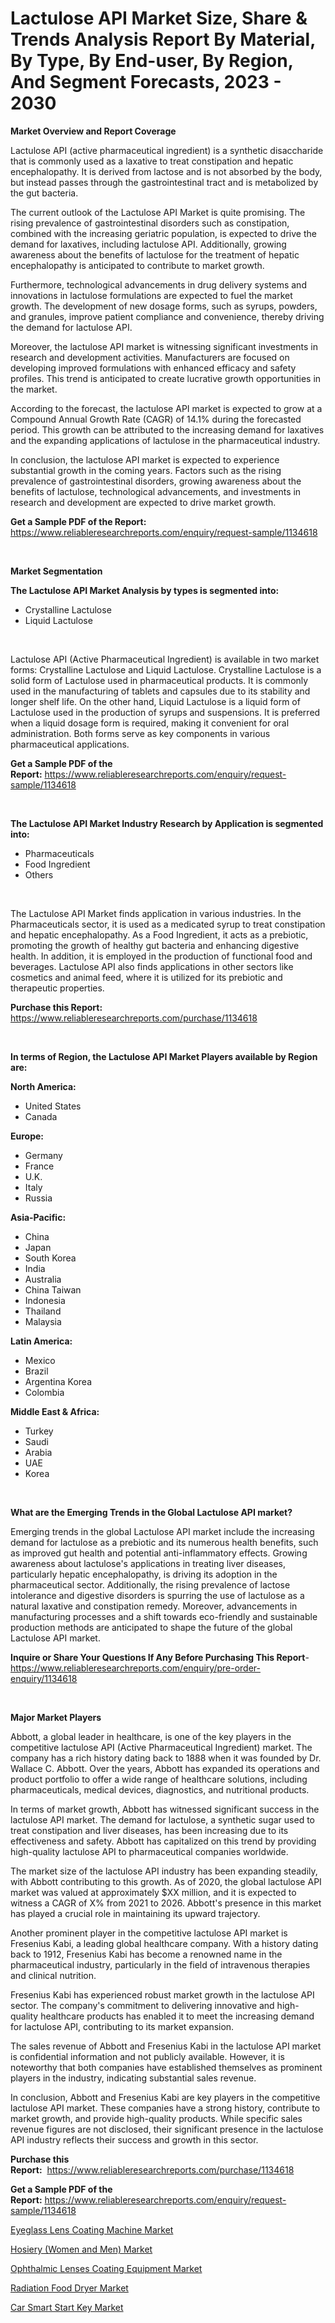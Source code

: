 <p><h1>Lactulose API Market Size, Share & Trends Analysis Report By Material, By Type, By End-user, By Region, And Segment Forecasts, 2023 - 2030</h1></p><p><strong>Market Overview and Report Coverage</strong></p>
<p><p>Lactulose API (active pharmaceutical ingredient) is a synthetic disaccharide that is commonly used as a laxative to treat constipation and hepatic encephalopathy. It is derived from lactose and is not absorbed by the body, but instead passes through the gastrointestinal tract and is metabolized by the gut bacteria.</p><p>The current outlook of the Lactulose API Market is quite promising. The rising prevalence of gastrointestinal disorders such as constipation, combined with the increasing geriatric population, is expected to drive the demand for laxatives, including lactulose API. Additionally, growing awareness about the benefits of lactulose for the treatment of hepatic encephalopathy is anticipated to contribute to market growth.</p><p>Furthermore, technological advancements in drug delivery systems and innovations in lactulose formulations are expected to fuel the market growth. The development of new dosage forms, such as syrups, powders, and granules, improve patient compliance and convenience, thereby driving the demand for lactulose API.</p><p>Moreover, the lactulose API market is witnessing significant investments in research and development activities. Manufacturers are focused on developing improved formulations with enhanced efficacy and safety profiles. This trend is anticipated to create lucrative growth opportunities in the market.</p><p>According to the forecast, the lactulose API market is expected to grow at a Compound Annual Growth Rate (CAGR) of 14.1% during the forecasted period. This growth can be attributed to the increasing demand for laxatives and the expanding applications of lactulose in the pharmaceutical industry.</p><p>In conclusion, the lactulose API market is expected to experience substantial growth in the coming years. Factors such as the rising prevalence of gastrointestinal disorders, growing awareness about the benefits of lactulose, technological advancements, and investments in research and development are expected to drive market growth.</p></p>
<p><strong>Get a Sample PDF of the Report:</strong> <a href="https://www.reliableresearchreports.com/enquiry/request-sample/1134618">https://www.reliableresearchreports.com/enquiry/request-sample/1134618</a></p>
<p>&nbsp;</p>
<p><strong>Market Segmentation</strong></p>
<p><strong>The Lactulose API Market Analysis by types is segmented into:</strong></p>
<p><ul><li>Crystalline Lactulose</li><li>Liquid Lactulose</li></ul></p>
<p>&nbsp;</p>
<p><p>Lactulose API (Active Pharmaceutical Ingredient) is available in two market forms: Crystalline Lactulose and Liquid Lactulose. Crystalline Lactulose is a solid form of Lactulose used in pharmaceutical products. It is commonly used in the manufacturing of tablets and capsules due to its stability and longer shelf life. On the other hand, Liquid Lactulose is a liquid form of Lactulose used in the production of syrups and suspensions. It is preferred when a liquid dosage form is required, making it convenient for oral administration. Both forms serve as key components in various pharmaceutical applications.</p></p>
<p><strong>Get a Sample PDF of the Report:</strong>&nbsp;<a href="https://www.reliableresearchreports.com/enquiry/request-sample/1134618">https://www.reliableresearchreports.com/enquiry/request-sample/1134618</a></p>
<p>&nbsp;</p>
<p><strong>The Lactulose API Market Industry Research by Application is segmented into:</strong></p>
<p><ul><li>Pharmaceuticals</li><li>Food Ingredient</li><li>Others</li></ul></p>
<p>&nbsp;</p>
<p><p>The Lactulose API Market finds application in various industries. In the Pharmaceuticals sector, it is used as a medicated syrup to treat constipation and hepatic encephalopathy. As a Food Ingredient, it acts as a prebiotic, promoting the growth of healthy gut bacteria and enhancing digestive health. In addition, it is employed in the production of functional food and beverages. Lactulose API also finds applications in other sectors like cosmetics and animal feed, where it is utilized for its prebiotic and therapeutic properties.</p></p>
<p><strong>Purchase this Report:</strong>&nbsp; <a href="https://www.reliableresearchreports.com/purchase/1134618">https://www.reliableresearchreports.com/purchase/1134618</a></p>
<p>&nbsp;</p>
<p><strong>In terms of Region, the Lactulose API Market Players available by Region are:</strong></p>
<p>
    <p> <strong> North America: </strong>
        <ul>
            <li>United States</li>
            <li>Canada</li>
        </ul>
        </p> 
    <p> <strong> Europe: </strong>
        <ul>
            <li>Germany</li>
            <li>France</li>
            <li>U.K.</li>
            <li>Italy</li>
            <li>Russia</li>
        </ul>
        </p> 
    <p> <strong> Asia-Pacific: </strong>
        <ul>
            <li>China</li>
            <li>Japan</li>
            <li>South Korea</li>
            <li>India</li>
            <li>Australia</li>
            <li>China Taiwan</li>
            <li>Indonesia</li>
            <li>Thailand</li>
            <li>Malaysia</li>
        </ul>
        </p> 
    <p> <strong> Latin America: </strong>
        <ul>
            <li>Mexico</li>
            <li>Brazil</li>
            <li>Argentina Korea</li>
            <li>Colombia</li>
        </ul>
        </p> 
    <p> <strong> Middle East & Africa: </strong>
        <ul>
            <li>Turkey</li>
            <li>Saudi</li>
            <li>Arabia</li>
            <li>UAE</li>
            <li>Korea</li>
        </ul>
    </p>
    </p>
<p>&nbsp;</p>
<p><strong>What are the Emerging Trends in the Global Lactulose API market?</strong></p>
<p><p>Emerging trends in the global Lactulose API market include the increasing demand for lactulose as a prebiotic and its numerous health benefits, such as improved gut health and potential anti-inflammatory effects. Growing awareness about lactulose's applications in treating liver diseases, particularly hepatic encephalopathy, is driving its adoption in the pharmaceutical sector. Additionally, the rising prevalence of lactose intolerance and digestive disorders is spurring the use of lactulose as a natural laxative and constipation remedy. Moreover, advancements in manufacturing processes and a shift towards eco-friendly and sustainable production methods are anticipated to shape the future of the global Lactulose API market.</p></p>
<p><strong>Inquire or Share Your Questions If Any Before Purchasing This Report</strong>- <a href="https://www.reliableresearchreports.com/enquiry/pre-order-enquiry/1134618">https://www.reliableresearchreports.com/enquiry/pre-order-enquiry/1134618</a></p>
<p>&nbsp;</p>
<p><strong>Major Market Players</strong></p>
<p><p>Abbott, a global leader in healthcare, is one of the key players in the competitive lactulose API (Active Pharmaceutical Ingredient) market. The company has a rich history dating back to 1888 when it was founded by Dr. Wallace C. Abbott. Over the years, Abbott has expanded its operations and product portfolio to offer a wide range of healthcare solutions, including pharmaceuticals, medical devices, diagnostics, and nutritional products.</p><p>In terms of market growth, Abbott has witnessed significant success in the lactulose API market. The demand for lactulose, a synthetic sugar used to treat constipation and liver diseases, has been increasing due to its effectiveness and safety. Abbott has capitalized on this trend by providing high-quality lactulose API to pharmaceutical companies worldwide.</p><p>The market size of the lactulose API industry has been expanding steadily, with Abbott contributing to this growth. As of 2020, the global lactulose API market was valued at approximately $XX million, and it is expected to witness a CAGR of X% from 2021 to 2026. Abbott's presence in this market has played a crucial role in maintaining its upward trajectory.</p><p>Another prominent player in the competitive lactulose API market is Fresenius Kabi, a leading global healthcare company. With a history dating back to 1912, Fresenius Kabi has become a renowned name in the pharmaceutical industry, particularly in the field of intravenous therapies and clinical nutrition.</p><p>Fresenius Kabi has experienced robust market growth in the lactulose API sector. The company's commitment to delivering innovative and high-quality healthcare products has enabled it to meet the increasing demand for lactulose API, contributing to its market expansion.</p><p>The sales revenue of Abbott and Fresenius Kabi in the lactulose API market is confidential information and not publicly available. However, it is noteworthy that both companies have established themselves as prominent players in the industry, indicating substantial sales revenue.</p><p>In conclusion, Abbott and Fresenius Kabi are key players in the competitive lactulose API market. These companies have a strong history, contribute to market growth, and provide high-quality products. While specific sales revenue figures are not disclosed, their significant presence in the lactulose API industry reflects their success and growth in this sector.</p></p>
<p><strong>Purchase this Report:</strong>&nbsp;&nbsp;<a href="https://www.reliableresearchreports.com/purchase/1134618">https://www.reliableresearchreports.com/purchase/1134618</a></p>
<p></p>
<p><strong>Get a Sample PDF of the Report:</strong>&nbsp;<a href="https://www.reliableresearchreports.com/enquiry/request-sample/1134618">https://www.reliableresearchreports.com/enquiry/request-sample/1134618</a></p>
<p><p><a href="https://www.linkedin.com/pulse/eyeglass-lens-coating-machine-market-size-growth-forecast/">Eyeglass Lens Coating Machine Market</a></p><p><a href="https://medium.com/@lulukerluke/hosiery-women-and-men-market-size-market-outlook-and-market-forecast-2023-to-2030-27654525dcea">Hosiery (Women and Men) Market</a></p><p><a href="https://www.linkedin.com/pulse/decoding-ophthalmic-lenses-coating-equipment-market-deep/">Ophthalmic Lenses Coating Equipment Market</a></p><p><a href="https://www.linkedin.com/pulse/radiation-food-dryer-market-research-report-provides-thorough/">Radiation Food Dryer Market</a></p><p><a href="https://medium.com/@cletaturner879789/car-smart-start-key-market-outlook-industry-overview-and-forecast-2023-to-2030-f3e35de22aaa">Car Smart Start Key Market</a></p></p>